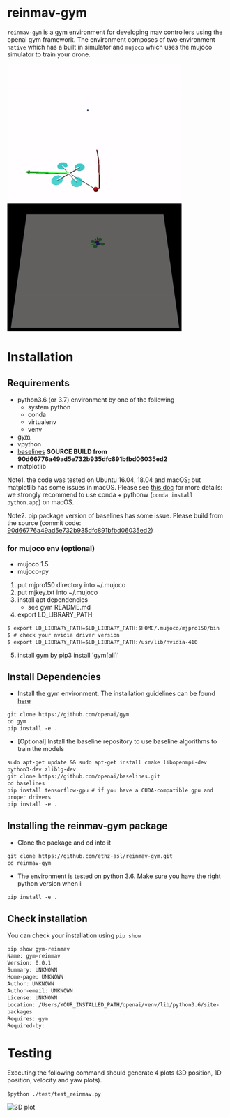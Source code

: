 # reinmav-gym
`reinmav-gym` is a gym environment for developing mav controllers using the openai gym framework. The environment composes of two environment `native` which has a built in simulator and `mujoco` which uses the mujoco simulator to train your drone.

<img src="gym_reinmav/resources/native_slungload.gif" width="400" /> <img src="gym_reinmav/resources/mujoco_quad.gif" width="400" />

# Installation
## Requirements

- python3.6 (or 3.7) environment by one of the following 
    - system python 
    - conda 
    - virtualenv  
    - venv 
- [gym](https://github.com/openai/gym.git) 
- vpython
- [baselines](https://github.com/openai/baselines.git) **SOURCE BUILD from 90d66776a49ad5e732b935dfc891bfbd06035ed2**
- matplotlib

Note1. the code was tested on Ubuntu 16.04, 18.04 and macOS; but matplotlib has some issues in macOS. Please see [this doc](https://matplotlib.org/faq/osx_framework.html) for more details: we strongly recommend to use conda + pythonw (```conda install python.app```) on macOS.

Note2. pip package version of baselines has some issue. Please build from the source (commit code: [90d66776a49ad5e732b935dfc891bfbd06035ed2](https://github.com/openai/baselines/tree/90d66776a49ad5e732b935dfc891bfbd06035ed2))

### for mujoco env (optional)

- mujoco 1.5
- mujoco-py

1. put mjpro150 directory into ~/.mujoco
2. put mjkey.txt into ~/.mujoco
3. install apt dependencies
    - see gym README.md
4. export LD_LIBRARY_PATH
```
$ export LD_LIBRARY_PATH=$LD_LIBRARY_PATH:$HOME/.mujoco/mjpro150/bin
$ # check your nvidia driver version 
$ export LD_LIBRARY_PATH=$LD_LIBRARY_PATH:/usr/lib/nvidia-410 
```
5. install gym by pip3 install 'gym[all]'

## Install Dependencies
- Install the gym environment. The installation guidelines can be found [here](https://gym.openai.com/docs/)
```
git clone https://github.com/openai/gym
cd gym
pip install -e .
```

- [Optional] Install the baseline repository to use baseline algorithms to train the models
```
sudo apt-get update && sudo apt-get install cmake libopenmpi-dev python3-dev zlib1g-dev
git clone https://github.com/openai/baselines.git
cd baselines
pip install tensorflow-gpu # if you have a CUDA-compatible gpu and proper drivers
pip install -e .
```

## Installing the reinmav-gym package
- Clone the package and cd into it
```
git clone https://github.com/ethz-asl/reinmav-gym.git
cd reinmav-gym
```
- The environment is tested on python 3.6. Make sure you have the right python version when i
```
pip install -e .
```

## Check installation
You can check your installation using `pip show`
```
pip show gym-reinmav
Name: gym-reinmav
Version: 0.0.1
Summary: UNKNOWN
Home-page: UNKNOWN
Author: UNKNOWN
Author-email: UNKNOWN
License: UNKNOWN
Location: /Users/YOUR_INSTALLED_PATH/openai/venv/lib/python3.6/site-packages
Requires: gym
Required-by: 
```

# Testing
Executing the following command should generate 4 plots (3D position, 1D position, velocity and yaw plots).

``` $python ./test/test_reinmav.py ```

![3D plot](http://drive.google.com/uc?export=view&id=1tiTP0UBm1NjB1Wpm53m2ThZQsTZ8N9cy)